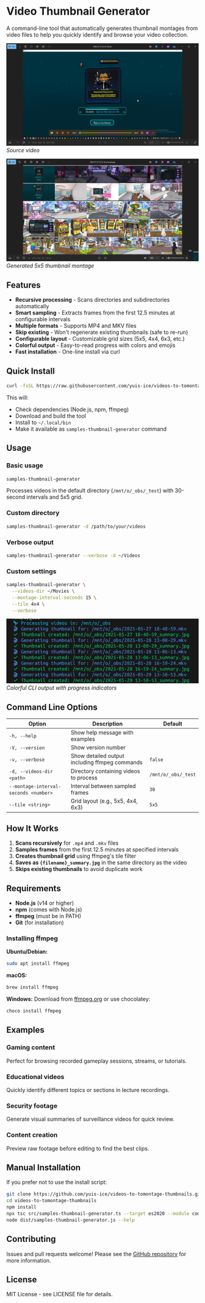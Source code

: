 # Video Thumbnail Generator

A command-line tool that automatically generates thumbnail montages from video files to help you quickly identify and browse your video collection.

![Example Video](screenshot-video.png)
*Source video*

![Generated Montage](screenshot-montage.png)
*Generated 5x5 thumbnail montage*

## Features

- **Recursive processing** - Scans directories and subdirectories automatically
- **Smart sampling** - Extracts frames from the first 12.5 minutes at configurable intervals
- **Multiple formats** - Supports MP4 and MKV files
- **Skip existing** - Won't regenerate existing thumbnails (safe to re-run)
- **Configurable layout** - Customizable grid sizes (5x5, 4x4, 6x3, etc.)
- **Colorful output** - Easy-to-read progress with colors and emojis
- **Fast installation** - One-line install via curl

## Quick Install

```bash
curl -fsSL https://raw.githubusercontent.com/yuis-ice/videos-to-tomontage-thumbnails/master/install.sh | bash
```

This will:
- Check dependencies (Node.js, npm, ffmpeg)
- Download and build the tool
- Install to `~/.local/bin`
- Make it available as `samples-thumbnail-generator` command

## Usage

### Basic usage
```bash
samples-thumbnail-generator
```
Processes videos in the default directory (`/mnt/o/_obs/_test`) with 30-second intervals and 5x5 grid.

### Custom directory
```bash
samples-thumbnail-generator -d /path/to/your/videos
```

### Verbose output
```bash
samples-thumbnail-generator --verbose -d ~/Videos
```

### Custom settings
```bash
samples-thumbnail-generator \
  --videos-dir ~/Movies \
  --montage-interval-seconds 15 \
  --tile 4x4 \
  --verbose
```

![CLI Output](screenshot-cli.png)
*Colorful CLI output with progress indicators*

## Command Line Options

| Option | Description | Default |
|--------|-------------|---------|
| `-h, --help` | Show help message with examples | |
| `-V, --version` | Show version number | |
| `-v, --verbose` | Show detailed output including ffmpeg commands | `false` |
| `-d, --videos-dir <path>` | Directory containing videos to process | `/mnt/o/_obs/_test` |
| `--montage-interval-seconds <number>` | Interval between sampled frames | `30` |
| `--tile <string>` | Grid layout (e.g., 5x5, 4x4, 6x3) | `5x5` |

## How It Works

1. **Scans recursively** for `.mp4` and `.mkv` files
2. **Samples frames** from the first 12.5 minutes at specified intervals
3. **Creates thumbnail grid** using ffmpeg's tile filter
4. **Saves as `{filename}_summary.jpg`** in the same directory as the video
5. **Skips existing thumbnails** to avoid duplicate work

## Requirements

- **Node.js** (v14 or higher)
- **npm** (comes with Node.js)
- **ffmpeg** (must be in PATH)
- **Git** (for installation)

### Installing ffmpeg

**Ubuntu/Debian:**
```bash
sudo apt install ffmpeg
```

**macOS:**
```bash
brew install ffmpeg
```

**Windows:**
Download from [ffmpeg.org](https://ffmpeg.org/download.html) or use chocolatey:
```bash
choco install ffmpeg
```

## Examples

### Gaming content
Perfect for browsing recorded gameplay sessions, streams, or tutorials.

### Educational videos
Quickly identify different topics or sections in lecture recordings.

### Security footage
Generate visual summaries of surveillance videos for quick review.

### Content creation
Preview raw footage before editing to find the best clips.

## Manual Installation

If you prefer not to use the install script:

```bash
git clone https://github.com/yuis-ice/videos-to-tomontage-thumbnails.git
cd videos-to-tomontage-thumbnails
npm install
npx tsc src/samples-thumbnail-generator.ts --target es2020 --module commonjs --outDir dist --lib es2020 --moduleResolution node
node dist/samples-thumbnail-generator.js --help
```

## Contributing

Issues and pull requests welcome! Please see the [GitHub repository](https://github.com/yuis-ice/videos-to-tomontage-thumbnails) for more information.

## License

MIT License - see LICENSE file for details.